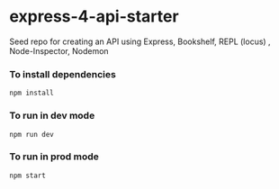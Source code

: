 # express-4-api-starter
Seed repo for creating an API using Express, Bookshelf, REPL (locus) , Node-Inspector, Nodemon

### To install dependencies
```
npm install
```

### To run in dev mode
```
npm run dev
```

### To run in prod mode
```
npm start
```
